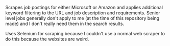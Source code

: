 Scrapes job postings for either Microsoft or Amazon and applies additional keyword filtering to the URL and job description and requirements. Senior level jobs generally don't apply to me (at the time of this repository being made) and I don't really need them in the search results. 

Uses Selenium for scraping because I couldn't use a normal web scraper to do this because the websites are weird.